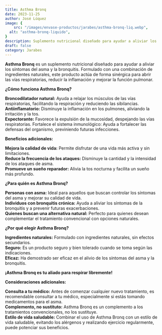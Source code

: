 ```yaml
---
title: Asthma Bronq
date: 2023-11-25
author: José Lúquez
image: {
 	src: "/images/envase-productos/jarabes/asthma-bronq-liq.webp",
  alt: "asthma-bronq-liquido",
}
description: Suplemento nutricional diseñado para ayudar a aliviar los síntomas del asma y la bronquitis
draft: false
category: Jarabes
---
```


**Asthma Bronq** es un suplemento nutricional diseñado para ayudar a aliviar los síntomas del asma y la bronquitis. Formulado con una combinación de ingredientes naturales, este producto actúa de forma sinérgica para abrir las vías respiratorias, reducir la inflamación y mejorar la función pulmonar.

**¿Cómo funciona Asthma Bronq?**

**Broncodilatador natural:** Ayuda a relajar los músculos de las vías respiratorias, facilitando la respiración y reduciendo las sibilancias.  
**Antiinflamatorio:** Disminuye la inflamación en los pulmones, aliviando la irritación y la tos.   
**Expectorante:** Favorece la expulsión de la mucosidad, despejando las vías respiratorias.
Fortalece el sistema inmunológico: Ayuda a fortalecer las defensas del organismo, previniendo futuras infecciones.   

**Beneficios adicionales:**

**Mejora la calidad de vida:** Permite disfrutar de una vida más activa y sin limitaciones.   
**Reduce la frecuencia de los ataques:** Disminuye la cantidad y la intensidad de los ataques de asma.   
**Promueve un sueño reparador:** Alivia la tos nocturna y facilita un sueño más profundo.   

**¿Para quién es Asthma Bronq?**

**Personas con asma:** Ideal para aquellos que buscan controlar los síntomas del asma y mejorar su calidad de vida.   
**Individuos con bronquitis crónica:** Ayuda a aliviar los síntomas de la bronquitis y a prevenir futuras exacerbaciones.   
**Quienes buscan una alternativa natural:** Perfecto para quienes desean complementar el tratamiento convencional con opciones naturales.   

**¿Por qué elegir Asthma Bronq?**

**Ingredientes naturales:** Formulado con ingredientes naturales, sin efectos secundarios.   
**Seguro:** Es un producto seguro y bien tolerado cuando se toma según las indicaciones.   
**Eficaz:** Ha demostrado ser eficaz en el alivio de los síntomas del asma y la bronquitis.   

**¡Asthma Bronq es tu aliado para respirar libremente!**

**Consideraciones adicionales:**

**Consulta a tu médico:** Antes de comenzar cualquier nuevo tratamiento, es recomendable consultar a tu médico, especialmente si estás tomando medicamentos para el asma.   
**Complemento, no sustituto:** Asthma Bronq es un complemento a los tratamientos convencionales, no los sustituye.   
**Estilo de vida saludable:** Combinar el uso de Asthma Bronq con un estilo de vida saludable, evitando los alérgenos y realizando ejercicio regularmente, puede potenciar sus beneficios.   
